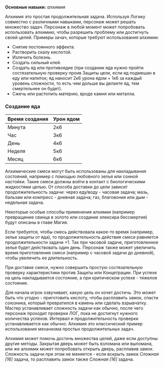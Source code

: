 **Основные навыки:** *алхимия*

Алхимия это простая продолжительная задача. Используя Логику совместно с различными навыками, персонаж может решать множество задач. Персонаж в любой момент может попробовать использовать алхимию, чтобы разрешить проблему или достигнуть своей целей. Примеры зачач, которые требуют использования алхимии:
- Снятие постоянного эффекта.
- Растворить скалу кислотой.
- Излечить болезнь.
- Создать сильный клей.
- Создать яд или противоядие (при создании яда нужно пройти состязательную проверку проив Защиты цели, если яд подмешан в еду или напиток; яд наносит 2к6 урона ядом + 1к6 за каждый уровень сложности, то есть чем дольше вы делаете яд, тем смертельнее он будет).
- Сжечь или растопить материю, вроде камня или металла.

### Создание яда
Время создания|Урон ядом
-|-
Минута|2к6
Час|3к6
День|4к6
Неделя|5к6
Месяц|6к6

Алхимические смеси могут быть использованы для накладывания состояний, например с помощью любовного зелья или сонной настойки. Такие смеси должны войти в контакт с биологическими жидкостями целью. От способа доставки до цели зависит продолжительность задачи: через еду/воду - часовая задача; мазь, бальзам или компресс - дневная задача; газ, благовония или дым - недельная задача.

Некоторые особые способы применения алхимии (например превращение свинца в золото или создание элексира бессмертия) будут описаны в главе Магия. 

Если требуется, чтобы смесь действовала какое-то время (например, зелье защиты от яда), то продолжительность действия смеси равняется продолжительности задачи +1. Так при часовой задаче, приготовленное зелье будет действовать один день. Персонаж также может увеличить время приготовления смеси (например с часовой задачи до дневной), чтобы увеличить ее длительность.

При доставке смеси, нужно совершить простую состязательную проверку характеристики против Защиты или Концетрации. При успехе на цель накладывается состояние, а при критическом успехе - тяжелое состояние.

Для начала игрок озвучивает, какую цель он хочет достичь. Это может быть что угодно - приготовить кислоту, чтобы расплавить замок, спасти союзника, который превратился в камень или сделать взрывчатку. Мастер устанавливает сложность задачи как обычно, после чего персонаж проходит проверки ЛОГ, пока не достигнут нужного количества успехов. Интервал и продолжительность проверки устанавливается как обычно. Алхимия это классический пример использования механизма простых продолжительных задач.

Алхимия может помочь достичь множества целей, даже если доступны другие методы. Закрытая дверь может быть взломана или выломана, или же алхимик может попробовать открыть дверь, расплавив замок. Сложность задачи при этом не меняется - если вскрыть замок *Сложная \[16\]* задача, то расплавить замок также *Сложная \[16\]* задача.